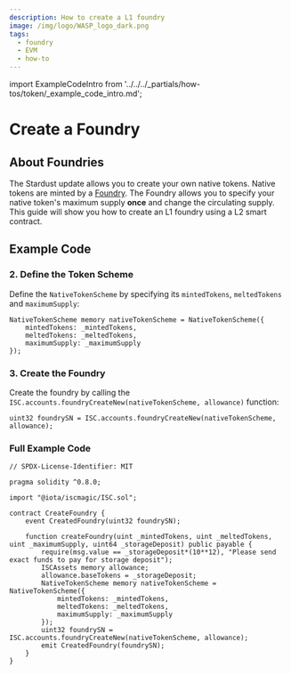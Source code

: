```yaml
---
description: How to create a L1 foundry
image: /img/logo/WASP_logo_dark.png
tags:
  - foundry
  - EVM
  - how-to
---
```

import ExampleCodeIntro from '../../../_partials/how-tos/token/_example_code_intro.md';

# Create a Foundry
## About Foundries

The Stardust update allows you to create your own native tokens. Native tokens are minted by a [Foundry](/tips/tips/TIP-0018/#foundry-output). 
The Foundry allows you to specify your native token's maximum supply **once** and change the circulating supply. 
This guide will show you how to create an L1 foundry using a L2 smart contract.

## Example Code

<ExampleCodeIntro/>

### 2. Define the Token Scheme

Define the `NativeTokenScheme` by specifying its `mintedTokens`, `meltedTokens` and `maximumSupply`:

```solidity
NativeTokenScheme memory nativeTokenScheme = NativeTokenScheme({
    mintedTokens: _mintedTokens,
    meltedTokens: _meltedTokens,
    maximumSupply: _maximumSupply
});
```

### 3. Create the Foundry

Create the foundry by calling the `ISC.accounts.foundryCreateNew(nativeTokenScheme, allowance)` function:

```solidity
uint32 foundrySN = ISC.accounts.foundryCreateNew(nativeTokenScheme, allowance);
```

### Full Example Code 

```solidity
// SPDX-License-Identifier: MIT

pragma solidity ^0.8.0;

import "@iota/iscmagic/ISC.sol";

contract CreateFoundry {
    event CreatedFoundry(uint32 foundrySN);

    function createFoundry(uint _mintedTokens, uint _meltedTokens, uint _maximumSupply, uint64 _storageDeposit) public payable {
        require(msg.value == _storageDeposit*(10**12), "Please send exact funds to pay for storage deposit");
        ISCAssets memory allowance;
        allowance.baseTokens = _storageDeposit;
        NativeTokenScheme memory nativeTokenScheme = NativeTokenScheme({
            mintedTokens: _mintedTokens,
            meltedTokens: _meltedTokens,
            maximumSupply: _maximumSupply
        });
        uint32 foundrySN = ISC.accounts.foundryCreateNew(nativeTokenScheme, allowance);
        emit CreatedFoundry(foundrySN);
    }
}
```

